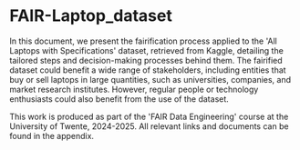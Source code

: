 # FAIR-Laptop_dataset

In this document, we present the fairification process applied to the 'All Laptops with Specifications' dataset, retrieved from Kaggle, detailing the tailored steps and decision-making processes behind them. The fairified dataset could benefit a wide range of stakeholders, including entities that buy or sell laptops in large quantities, such as universities, companies, and market research institutes. However, regular people or technology enthusiasts could also benefit from the use of the dataset.


This work is produced as part of the 'FAIR Data Engineering' course at the University of Twente, 2024-2025. All relevant links and documents can be found in the appendix.

